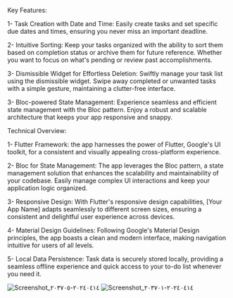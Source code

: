 Key Features:

1- Task Creation with Date and Time:
Easily create tasks and set specific due dates and times, ensuring you never miss an important deadline.

2- Intuitive Sorting:
Keep your tasks organized with the ability to sort them based on completion status or archive them for future reference. Whether you want to focus on what's pending or review past accomplishments.

3- Dismissible Widget for Effortless Deletion:
Swiftly manage your task list using the dismissible widget. Swipe away completed or unwanted tasks with a simple gesture, maintaining a clutter-free interface.

3- Bloc-powered State Management:
Experience seamless and efficient state management with the Bloc pattern. Enjoy a robust and scalable architecture that keeps your app responsive and snappy.

Technical Overview:

1- Flutter Framework:
the app harnesses the power of Flutter, Google's UI toolkit, for a consistent and visually appealing cross-platform experience.

2- Bloc for State Management:
The app leverages the Bloc pattern, a state management solution that enhances the scalability and maintainability of your codebase. Easily manage complex UI interactions and keep your application logic organized.

3- Responsive Design:
With Flutter's responsive design capabilities, [Your App Name] adapts seamlessly to different screen sizes, ensuring a consistent and delightful user experience across devices.

4- Material Design Guidelines:
Following Google's Material Design principles, the app boasts a clean and modern interface, making navigation intuitive for users of all levels.

5- Local Data Persistence:
Task data is securely stored locally, providing a seamless offline experience and quick access to your to-do list whenever you need it.






![Screenshot_٢٠٢٤٠٤١٤-٢٠٣٧٠٥](https://github.com/YossefAhmed9/Todo-App/assets/78279622/f253aa64-daa9-4648-adce-c29e7cc1b773)
![Screenshot_٢٠٢٤٠٤١٤-٢٠٣٧٠١](https://github.com/YossefAhmed9/Todo-App/assets/78279622/8fbab835-3ba8-4b69-8c8d-508f15213868)

